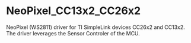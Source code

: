 # NeoPixel_CC13x2_CC26x2
NeoPixel (WS2811) driver for TI SimpleLink devices CC26x2 and CC13x2. The driver leverages the Sensor Controler of the MCU.

